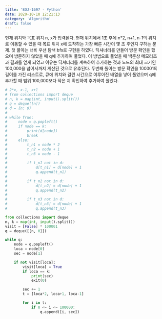 ```yaml
---
title: 'BOJ-1697 - Python'
date: 2020-10-10 12:21:13
category: 'Algorithm'
draft: false
---
```

현재 위치와 목표 위치 n, x가 입력된다. 현재 위치에서 1초 후에 n*2, n+1, n-1의 위치로 이동할 수 있을 때 목표 위치 x에 도착하는 가장 빠른 시간이 몇 초 후인지 구하는 문제. 첫 풀이는 너비 우선 탐색 bfs로 구현을 하였다. 딕셔너리를 만들어 방문 확인을 했으며 방문하지 않았을 때 q에 추가하여 풀었다. 이 방법으로 풀었을 때 백준상 메모리초과 결과를 얻게 되었고 이유는 딕셔너리를 계속하여 추가하는 것과 노드의 최대 크기인 100,000을 넘어서까지 계산된 것으로 유추된다. 두번째 풀이는 방문 확인을 100001의 길이를 가진 리스트로, 큐에 위치와 걸린 시간으로 이루어진 배열을 넣어 풀었으며 q에 추가할 때 범위 100,000보다 작은 지 확인하여 추가하여 풀었다.
```python
# 2*x, x-1, x+1
# from collections import deque
# n, k = map(int, input().split())
# q = deque([n])
# d = {n: 0}
#
# while True:
#     node = q.popleft()
#     if node == k:
#         print(d[node])
#         break
#     else:
#         t_n1 = node * 2
#         t_n2 = node + 1
#         t_n3 = node - 1
#
#         if t_n1 not in d:
#             d[t_n1] = d[node] + 1
#             q.append(t_n1)
#
#         if t_n2 not in d:
#             d[t_n2] = d[node] + 1
#             q.append(t_n2)
#
#         if t_n3 not in d:
#             d[t_n3] = d[node] + 1
#             q.append(t_n3)

from collections import deque
n, k = map(int, input().split())
visit = [False] * 100001
q = deque([[n, 0]])

while q:
    node = q.popleft()
    loca = node[0]
    sec = node[1]

    if not visit[loca]:
        visit[loca] = True
        if loca == k:
            print(sec)
            exit(0)

        sec += 1
        t = [loca*2, loca+1, loca-1]

        for i in t:
            if 0 <= i <= 100000:
                q.append([i, sec])

```